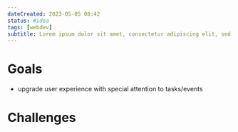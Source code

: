```yaml
---
dateCreated: 2023-05-05 08:42
status: #idea
tags: [webdev]
subtitle: Lorem ipsum dolor sit amet, consectetur adipiscing elit, sed do eiusmod tempor incididunt ut labore et dolore magna aliqua.
---
```

# Goals
- upgrade user experience with special attention to tasks/events


# Challenges